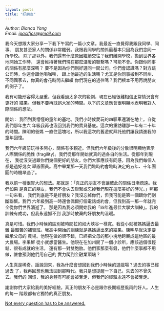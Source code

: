 ```yaml
---
layout: posts
title: "好朋友"
---
```

*Author: Bianca Yang*<br>
*Email: ipacifics@gmail.com*<br>

我今天想跟大家分享一下我下午寫的一篇小文章。我最近一直覺得我跟我同學、同事、
朋友甚至家人的關係非常纖弱。我跟我同學的關係最基本只因為我們念同一所學校。
除了那以外，我們還有什麼原因繼續交往？我們離開學校，搬到世界各地開始工作時，
還會維持著我們現在那麼溫暖的聯繫嗎？可能不會。你跟你同事的關係有那麼深嗎？
要不是因為你們剛好選同一間公司，你們會認識嗎？對方跳公司時，你還會跟他喝咖啡，
跟上他最近的生活嗎？尤其是你同事搬到不同州、不同國家去，你真的會花時間去繼續
你們現在的過往嗎？我們根本不用再說朋友的例子了。

我有可能形容得太嚴重，但我看過太多次的範例，現在已經很難相信正常情況會有更好的
結果。但我不要再耽誤大家的時間。以下的文章應會很明顯地表明我對人際關係的想法。

開始：
我回到我懵懂的童年的基地。我們小時候愛玩的四驅車還灑在地上。自從我們那年生六
年級我再也沒回到我們的寶貝基底。這次的重訪離那一年有二十年的時間。陳明的爸媽
一直住這塊地，所以我這次的舊遊就拜託他們讓我請進我的童年回憶。

我們六年級前玩得多開心，關係有多親近。但我們六年級後的分散很明顯地表示
人際關係的脆性 (fragility)。我們從那年開始就真的過各自的生活。從那年到現在，
我從沒交過跟你們幾個更好的朋友。你們大家應該有同感，因為我們每個人都是過好幾次
舉辦團員。高中畢業那一天我們臨時約會臨時決定的五年、十年團圓的時機早過了。

我以前一種很胃大的想法。那就是：「真正的朋友不會讓彼此的關係日漸疏遠。我們如果
是真正的朋友，我們不會失去聯繫或忘掉我們現在這麼美好的時光。」照那一句來看，
我們到底是不是好朋友？我沒忘掉你們，但我可能是第一個跟你們割斷聯繫。我們
六年級到高一時還會偶爾打個電話或約會，但我到高一那一年就完全從你們世界消逝了。
那是因為我必須開始我的「四年進最佳大學大訓練」。我的訓練有成功，但我永遠抓不到
我那時放棄的好朋友的溫暖。

真是可惜。我們小時候的區別被時間拉的如大峽谷一樣寬。我從小就被媽媽逼去最難
最艱苦的補習班。我高中開始的訓練就是媽媽逼出來的結果。陳明早就決定要繼承父母的
農場。他現在做的很不錯，已經把父母的那小塊地跨展成這地區的最大農場。李果鮮
從小就想當醫生。他現在在加州開了一個小診所，應該過個很輕鬆、很有成就的生活。
還有那一對雙胞胎。他們家那麼有錢，他們什麼事都不用做，誰會預測他們用自己的
實力爬到金融業頂端？

人生真是稀奇。話說回來，我為什麼會想回到我們小時候的遊戲場？過去的事已經過去
了，我再回想也無法回到那時代。我只是想提醒一下自己，失去的不曾失去。我們的
回憶，我的身體有可能會被奪走，但我們的經驗永遠不會被奪走。

謝謝你們大家給我的美好經驗。真正的朋友不必是跟你長期經歷風雨的好人。人生的每一
階段都有它獨特的真正朋友。


[Not every question has to be answered.](https://www.youtube.com/watch?v=LHCob76kigA)
